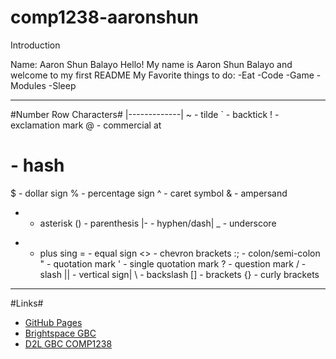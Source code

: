 # comp1238-aaronshun

Introduction

Name: Aaron Shun Balayo
Hello! My name is Aaron Shun Balayo and welcome to my first README
My Favorite things to do:
-Eat
-Code
-Game
-Modules
-Sleep

---

#Number Row Characters#
|-------------|
~ - tilde
` - backtick
! - exclamation mark
@ - commercial at
# - hash
$ - dollar sign
% - percentage sign
^ - caret symbol
& - ampersand
* - asterisk
() - parenthesis
|- - hyphen/dash|
_ - underscore
+ - plus sing
= - equal sign
<> - chevron brackets
:; - colon/semi-colon
" - quotation mark
' - single quotation mark
? - question mark
/ - slash
|| - vertical sign|
\ - backslash
[] - brackets
{} - curly brackets 

---

#Links#

- [GitHub Pages](https://pages.github.com/)
- [Brightspace GBC](https://learn.georgebrown.ca/d2l/home)
- [D2L GBC COMP1238](https://learn.georgebrown.ca/d2l/home/291663)
